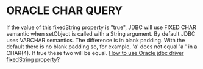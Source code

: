 # ORACLE CHAR QUERY

If the value of this fixedString property is "true", JDBC will use FIXED CHAR semantic when setObject is called with a String argument. By default JDBC uses VARCHAR semantics. The difference is in blank padding. With the default there is no blank padding so, for example, 'a' does not equal 'a ' in a CHAR(4). If true these two will be equal. [How to use Oracle jdbc driver fixedString property?](https://stackoverflow.com/questions/687018/how-to-use-oracle-jdbc-driver-fixedstring-property)